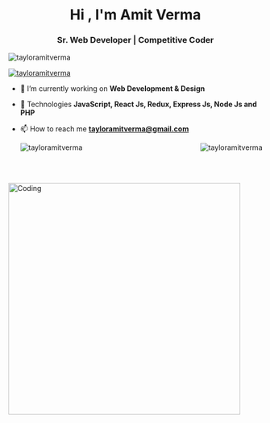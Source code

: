 <!DOCTYPE html>
<html lang="en" dir="ltr">
  <head>
    <meta charset="utf-8">
  </head>
  <body>
    <h1 align="center">Hi , I'm Amit Verma</h1>
    <h3 align="center">Sr. Web Developer | Competitive Coder</h3>
    
<p align="left"> <img src="https://komarev.com/ghpvc/?username=tayloramitverma&label=Profile%20views&color=0e75b6&style=flat" alt="tayloramitverma" /> </p>

<p align="left"> <a href="https://github.com/ryo-ma/github-profile-trophy"><img src="https://github-profile-trophy.vercel.app/?username=tayloramitverma" alt="tayloramitverma" /></a> </p>

- 🔭 I’m currently working on **Web Development & Design**

- 🌱 Technologies **JavaScript, React Js, Redux, Express Js, Node Js and PHP**

- 📫 How to reach me **tayloramitverma@gmail.com**

  <p>
    <img align="left" src="https://github-readme-stats.vercel.app/api?username=tayloramitverma&show_icons=true&locale=en" alt="tayloramitverma" />
    &nbsp;<img align="right" src="https://github-readme-stats.vercel.app/api/top-langs?username=tayloramitverma&show_icons=true&locale=en&layout=compact" alt="tayloramitverma" />  </p>
 </p>
  <br><br>
  <p><img align="center" alt="Coding" width="460" src="https://i2.wp.com/i.giphy.com/media/349qKnoIBHK1i/giphy-downsized.gif?w=770&ssl=1"></p>
  </body>
</html>
